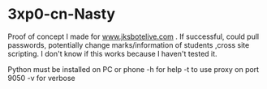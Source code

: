 # 3xp0-cn-Nasty
Proof of concept I made for www.jksbotelive.com . If successful, could pull passwords, potentially change marks/information of students ,cross site scripting. I don't know if this works because I haven't tested it.

Python must be installed on PC or phone
-h for help
-t to use proxy on port 9050
-v for verbose


